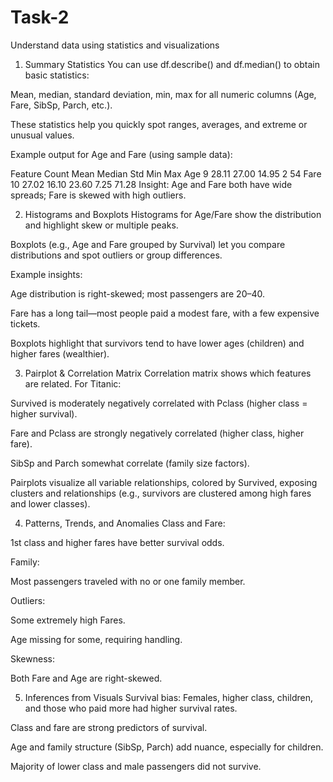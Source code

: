 # Task-2
Understand data using statistics and visualizations
1. Summary Statistics
You can use df.describe() and df.median() to obtain basic statistics:

Mean, median, standard deviation, min, max for all numeric columns (Age, Fare, SibSp, Parch, etc.).

These statistics help you quickly spot ranges, averages, and extreme or unusual values.

Example output for Age and Fare (using sample data):

Feature	Count	Mean	Median	Std	Min	Max
Age	9	28.11	27.00	14.95	2	54
Fare	10	27.02	16.10	23.60	7.25	71.28
Insight: Age and Fare both have wide spreads; Fare is skewed with high outliers.

2. Histograms and Boxplots
Histograms for Age/Fare show the distribution and highlight skew or multiple peaks.

Boxplots (e.g., Age and Fare grouped by Survival) let you compare distributions and spot outliers or group differences.

Example insights:

Age distribution is right-skewed; most passengers are 20–40.

Fare has a long tail—most people paid a modest fare, with a few expensive tickets.

Boxplots highlight that survivors tend to have lower ages (children) and higher fares (wealthier).

3. Pairplot & Correlation Matrix
Correlation matrix shows which features are related. For Titanic:

Survived is moderately negatively correlated with Pclass (higher class = higher survival).

Fare and Pclass are strongly negatively correlated (higher class, higher fare).

SibSp and Parch somewhat correlate (family size factors).

Pairplots visualize all variable relationships, colored by Survived, exposing clusters and relationships (e.g., survivors are clustered among high fares and lower classes).

4. Patterns, Trends, and Anomalies
Class and Fare:

1st class and higher fares have better survival odds.

Family:

Most passengers traveled with no or one family member.

Outliers:

Some extremely high Fares.

Age missing for some, requiring handling.

Skewness:

Both Fare and Age are right-skewed.

5. Inferences from Visuals
Survival bias: Females, higher class, children, and those who paid more had higher survival rates.

Class and fare are strong predictors of survival.

Age and family structure (SibSp, Parch) add nuance, especially for children.

Majority of lower class and male passengers did not survive.
